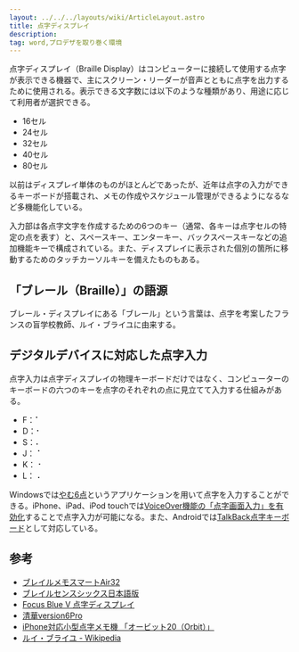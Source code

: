 ```yaml
---
layout: ../../../layouts/wiki/ArticleLayout.astro
title: 点字ディスプレイ
description:
tag: word,プロデザを取り巻く環境
---
```


点字ディスプレイ（Braille Display）はコンピューターに接続して使用する点字が表示できる機器で、主にスクリーン・リーダーが音声とともに点字を出力するために使用される。表示できる文字数には以下のような種類があり、用途に応じて利用者が選択できる。

* 16セル
* 24セル
* 32セル
* 40セル
* 80セル

以前はディスプレイ単体のものがほとんどであったが、近年は点字の入力ができるキーボードが搭載され、メモの作成やスケジュール管理ができるようになるなど多機能化している。

入力部は各点字文字を作成するための6つのキー（通常、各キーは点字セルの特定の点を表す）と、スペースキー、エンターキー、バックスペースキーなどの追加機能キーで構成されている。また、ディスプレイに表示された個別の箇所に移動するためのタッチカーソルキーを備えたものもある。

## 「ブレール（Braille）」の語源

ブレール・ディスプレイにある「ブレール」という言葉は、点字を考案したフランスの盲学校教師、ルイ・ブライユに由来する。

## デジタルデバイスに対応した点字入力

点字入力は点字ディスプレイの物理キーボードだけではなく、コンピューターのキーボードの六つのキーを点字のそれぞれの点に見立てて入力する仕組みがある。

* F：⠁
* D：⠂
* S：⠄
* J：⠈
* K：⠐
* L：⠠

Windowsでは[やむ6点](https://pcyam.com/game2/yam6ten/hp/)というアプリケーションを用いて点字を入力することができる。iPhone、iPad、iPod touchでは[VoiceOver機能の「点字画面入力」を有効化](https://support.apple.com/ja-jp/HT210066)することで点字入力が可能になる。また、Androidでは[TalkBack点字キーボード](https://support.google.com/accessibility/android/answer/9728765?hl=ja)として対応している。

## 参考

- [ブレイルメモスマートAir32](https://www.kgs-jpn.co.jp/archives/welfare-products/bmsair32)
- [ブレイルセンスシックス日本語版](https://www.extra.co.jp/sense/bs6.html)
- [Focus Blue V 点字ディスプレイ](https://www.extra.co.jp/focus_blue_V.html)
- [清華version6Pro](https://www.nippontelesoft.com/menu/disp_007.html)
- [iPhone対応小型点字メモ機 「オービット20（Orbit）」](https://www.amedia.co.jp/product/braille/display/Orbit20.html)
- [ルイ・ブライユ - Wikipedia](https://ja.wikipedia.org/wiki/%E3%83%AB%E3%82%A4%E3%83%BB%E3%83%96%E3%83%A9%E3%82%A4%E3%83%A6)
